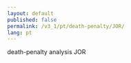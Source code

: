 ```yaml
---
layout: default
published: false
permalink: /v3_1/pt/death-penalty/JOR/
lang: pt
---
```


death-penalty analysis JOR
